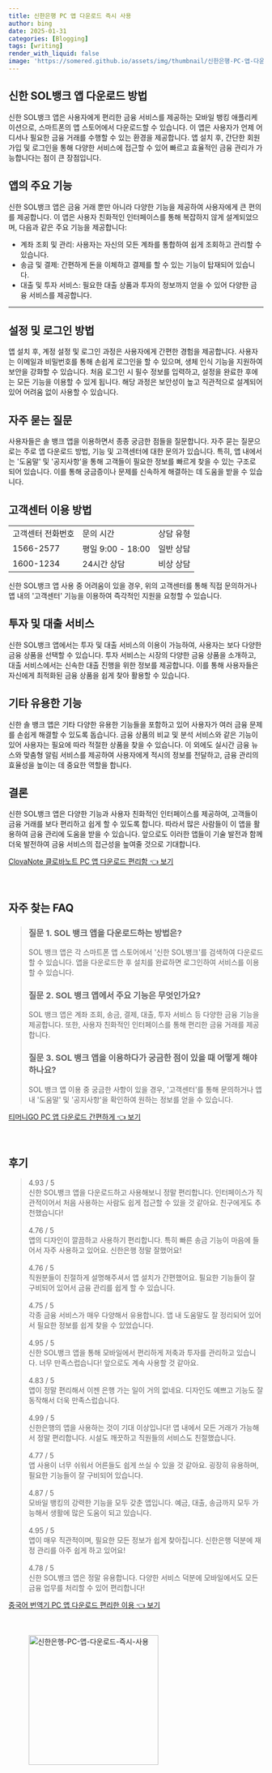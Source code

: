 ```yaml
---
title: 신한은행 PC 앱 다운로드 즉시 사용
author: bing
date: 2025-01-31
categories: [Blogging]
tags: [writing]
render_with_liquid: false
image: 'https://somered.github.io/assets/img/thumbnail/신한은행-PC-앱-다운로드-즉시-사용.webp'
---
```



<h2 id='신한 SOL뱅크 앱 다운로드 방법'>신한 SOL뱅크 앱 다운로드 방법</h2>

<p>신한 SOL뱅크 앱은 사용자에게 편리한 금융 서비스를 제공하는 모바일 뱅킹 애플리케이션으로, 스마트폰의 앱 스토어에서 다운로드할 수 있습니다. 이 앱은 사용자가 언제 어디서나 필요한 금융 거래를 수행할 수 있는 환경을 제공합니다. 앱 설치 후, 간단한 회원가입 및 로그인을 통해 다양한 서비스에 접근할 수 있어 빠르고 효율적인 금융 관리가 가능합니다는 점이 큰 장점입니다.</p>

<h2 id='앱의 주요 기능'>앱의 주요 기능</h2>

<p>신한 SOL뱅크 앱은 금융 거래 뿐만 아니라 다양한 기능을 제공하여 사용자에게 큰 편의를 제공합니다. 이 앱은 사용자 친화적인 인터페이스를 통해 복잡하지 않게 설계되었으며, 다음과 같은 주요 기능을 제공합니다:</p>

<ul>
    <li>계좌 조회 및 관리: 사용자는 자신의 모든 계좌를 통합하여 쉽게 조회하고 관리할 수 있습니다.</li>
    <li>송금 및 결제: 간편하게 돈을 이체하고 결제를 할 수 있는 기능이 탑재되어 있습니다.</li>
    <li>대출 및 투자 서비스: 필요한 대출 상품과 투자의 정보까지 얻을 수 있어 다양한 금융 서비스를 제공합니다.</li>
</ul>

<hr />

<h2 id='설정 및 로그인 방법'>설정 및 로그인 방법</h2>

<p>앱 설치 후, 계정 설정 및 로그인 과정은 사용자에게 간편한 경험을 제공합니다. 사용자는 이메일과 비밀번호를 통해 손쉽게 로그인을 할 수 있으며, 생체 인식 기능을 지원하여 보안을 강화할 수 있습니다. 처음 로그인 시 필수 정보를 입력하고, 설정을 완료한 후에는 모든 기능을 이용할 수 있게 됩니다. 해당 과정은 보안성이 높고 직관적으로 설계되어 있어 어려움 없이 사용할 수 있습니다.</p>

<h2 id='자주 묻는 질문'>자주 묻는 질문</h2>

<p>사용자들은 솔 뱅크 앱을 이용하면서 종종 궁금한 점들을 질문합니다. 자주 묻는 질문으로는 주로 앱 다운로드 방법, 기능 및 고객센터에 대한 문의가 있습니다. 특히, 앱 내에서는 '도움말' 및 '공지사항'을 통해 고객들이 필요한 정보를 빠르게 찾을 수 있는 구조로 되어 있습니다. 이를 통해 궁금증이나 문제를 신속하게 해결하는 데 도움을 받을 수 있습니다.</p>

<h2 id='고객센터 이용 방법'>고객센터 이용 방법</h2>

<table>
    <tr>
        <td>고객센터 전화번호</td>
        <td>문의 시간</td>
        <td>상담 유형</td>
    </tr>
    <tr>
        <td>1566-2577</td>
        <td>평일 9:00 - 18:00</td>
        <td>일반 상담</td>
    </tr>
    <tr>
        <td>1600-1234</td>
        <td>24시간 상담</td>
        <td>비상 상담</td>
    </tr>
</table>

<p>신한 SOL뱅크 앱 사용 중 어려움이 있을 경우, 위의 고객센터를 통해 직접 문의하거나 앱 내의 '고객센터' 기능을 이용하여 즉각적인 지원을 요청할 수 있습니다.</p>

<h2 id='투자 및 대출 서비스'>투자 및 대출 서비스</h2>

<p>신한 SOL뱅크 앱에서는 투자 및 대출 서비스의 이용이 가능하여, 사용자는 보다 다양한 금융 상품을 선택할 수 있습니다. 투자 서비스는 시장의 다양한 금융 상품을 소개하고, 대출 서비스에서는 신속한 대출 진행을 위한 정보를 제공합니다. 이를 통해 사용자들은 자신에게 최적화된 금융 상품을 쉽게 찾아 활용할 수 있습니다.</p>

<h2 id='기타 유용한 기능'>기타 유용한 기능</h2>

<p>신한 솔 뱅크 앱은 기타 다양한 유용한 기능들을 포함하고 있어 사용자가 여러 금융 문제를 손쉽게 해결할 수 있도록 돕습니다. 금융 상품의 비교 및 분석 서비스와 같은 기능이 있어 사용자는 필요에 따라 적절한 상품을 찾을 수 있습니다. 이 외에도 실시간 금융 뉴스와 맞춤형 알림 서비스를 제공하여 사용자에게 적시의 정보를 전달하고, 금융 관리의 효율성을 높이는 데 중요한 역할을 합니다.</p>

<h2 id='결론'>결론</h2>

<p>신한 SOL뱅크 앱은 다양한 기능과 사용자 친화적인 인터페이스를 제공하여, 고객들이 금융 거래를 보다 편리하고 쉽게 할 수 있도록 합니다. 따라서 많은 사람들이 이 앱을 활용하여 금융 관리에 도움을 받을 수 있습니다. 앞으로도 이러한 앱들이 기술 발전과 함께 더욱 발전하여 금융 서비스의 접근성을 높여줄 것으로 기대합니다.</p>


<p><a class="click-button" title="ClovaNote 클로바노트 PC 앱 다운로드 편리함" href="https://somered.github.io/posts/ClovaNote-%ED%81%B4%EB%A1%9C%EB%B0%94%EB%85%B8%ED%8A%B8-PC-%EC%95%B1-%EB%8B%A4%EC%9A%B4%EB%A1%9C%EB%93%9C-%ED%8E%B8%EB%A6%AC%ED%95%A8/" rel="dofollow">ClovaNote 클로바노트 PC 앱 다운로드 편리함 👈 보기</a></p><br>
<h2 id='자주_찾는_FAQ'>자주 찾는 FAQ</h2>
<div itemscope="" itemtype="https://schema.org/FAQPage"> 
<blockquote> 
<div itemscope="" itemprop="mainEntity" itemtype="https://schema.org/Question"> 
<h3 itemprop="name">질문 1. SOL 뱅크 앱을 다운로드하는 방법은?</h3> 
<div itemscope="" itemprop="acceptedAnswer" itemtype="https://schema.org/Answer"> 
<span itemprop="text"> 
<p>SOL 뱅크 앱은 각 스마트폰 앱 스토어에서 '신한 SOL뱅크'를 검색하여 다운로드할 수 있습니다. 앱을 다운로드한 후 설치를 완료하면 로그인하여 서비스를 이용할 수 있습니다.</p> 
</span> 
</div> 
</div> 

<div itemscope="" itemprop="mainEntity" itemtype="https://schema.org/Question"> 
<h3 itemprop="name">질문 2. SOL 뱅크 앱에서 주요 기능은 무엇인가요?</h3> 
<div itemscope="" itemprop="acceptedAnswer" itemtype="https://schema.org/Answer"> 
<span itemprop="text"> 
<p>SOL 뱅크 앱은 계좌 조회, 송금, 결제, 대출, 투자 서비스 등 다양한 금융 기능을 제공합니다. 또한, 사용자 친화적인 인터페이스를 통해 편리한 금융 거래를 제공합니다.</p> 
</span> 
</div> 
</div> 

<div itemscope="" itemprop="mainEntity" itemtype="https://schema.org/Question"> 
<h3 itemprop="name">질문 3. SOL 뱅크 앱을 이용하다가 궁금한 점이 있을 때 어떻게 해야 하나요?</h3> 
<div itemscope="" itemprop="acceptedAnswer" itemtype="https://schema.org/Answer"> 
<span itemprop="text"> 
<p>SOL 뱅크 앱 이용 중 궁금한 사항이 있을 경우, '고객센터'를 통해 문의하거나 앱 내 '도움말' 및 '공지사항'을 확인하여 원하는 정보를 얻을 수 있습니다.</p> 
</span> 
</div> 
</div> 

</blockquote> 
</div>
<p><a class="click-button" title="티머니GO PC 앱 다운로드 간편하게" href="https://somered.github.io/posts/%ED%8B%B0%EB%A8%B8%EB%8B%88GO-PC-%EC%95%B1-%EB%8B%A4%EC%9A%B4%EB%A1%9C%EB%93%9C-%EA%B0%84%ED%8E%B8%ED%95%98%EA%B2%8C/" rel="dofollow">티머니GO PC 앱 다운로드 간편하게 👈 보기</a></p><br>
<h2 id='후기'>후기</h2>
<div itemscope itemtype="https://schema.org/Product">
  <blockquote>
  <div itemprop="review" itemscope itemtype="https://schema.org/Review">
      <div itemprop="reviewRating" itemscope itemtype="https://schema.org/Rating"> <span itemprop="ratingValue">4.93</span> / <span itemprop="bestRating">5</span> </div>
      <span itemprop="reviewBody">신한 SOL뱅크 앱을 다운로드하고 사용해보니 정말 편리합니다. 인터페이스가 직관적이어서 처음 사용하는 사람도 쉽게 접근할 수 있을 것 같아요. 친구에게도 추천했습니다!</span>
  </div>
  <br>
  <div itemprop="review" itemscope itemtype="https://schema.org/Review">
      <div itemprop="reviewRating" itemscope itemtype="https://schema.org/Rating"> <span itemprop="ratingValue">4.76</span> / <span itemprop="bestRating">5</span> </div>
      <span itemprop="reviewBody">앱의 디자인이 깔끔하고 사용하기 편리합니다. 특히 빠른 송금 기능이 마음에 들어서 자주 사용하고 있어요. 신한은행 정말 잘했어요!</span>
  </div>
  <br>
  <div itemprop="review" itemscope itemtype="https://schema.org/Review">
      <div itemprop="reviewRating" itemscope itemtype="https://schema.org/Rating"> <span itemprop="ratingValue">4.76</span> / <span itemprop="bestRating">5</span> </div>
      <span itemprop="reviewBody">직원분들이 친절하게 설명해주셔서 앱 설치가 간편했어요. 필요한 기능들이 잘 구비되어 있어서 금융 관리를 쉽게 할 수 있습니다.</span>
  </div>
  <br>
  <div itemprop="review" itemscope itemtype="https://schema.org/Review">
      <div itemprop="reviewRating" itemscope itemtype="https://schema.org/Rating"> <span itemprop="ratingValue">4.75</span> / <span itemprop="bestRating">5</span> </div>
      <span itemprop="reviewBody">각종 금융 서비스가 매우 다양해서 유용합니다. 앱 내 도움말도 잘 정리되어 있어서 필요한 정보를 쉽게 찾을 수 있었습니다.</span>
  </div>
  <br>
  <div itemprop="review" itemscope itemtype="https://schema.org/Review">
      <div itemprop="reviewRating" itemscope itemtype="https://schema.org/Rating"> <span itemprop="ratingValue">4.95</span> / <span itemprop="bestRating">5</span> </div>
      <span itemprop="reviewBody">신한 SOL뱅크 앱을 통해 모바일에서 편리하게 저축과 투자를 관리하고 있습니다. 너무 만족스럽습니다! 앞으로도 계속 사용할 것 같아요.</span>
  </div>
  <br>
  <div itemprop="review" itemscope itemtype="https://schema.org/Review">
      <div itemprop="reviewRating" itemscope itemtype="https://schema.org/Rating"> <span itemprop="ratingValue">4.83</span> / <span itemprop="bestRating">5</span> </div>
      <span itemprop="reviewBody">앱이 정말 편리해서 이젠 은행 가는 일이 거의 없네요. 디자인도 예쁘고 기능도 잘 동작해서 더욱 만족스럽습니다.</span>
  </div>
  <br>
  <div itemprop="review" itemscope itemtype="https://schema.org/Review">
      <div itemprop="reviewRating" itemscope itemtype="https://schema.org/Rating"> <span itemprop="ratingValue">4.99</span> / <span itemprop="bestRating">5</span> </div>
      <span itemprop="reviewBody">신한은행의 앱을 사용하는 것이 기대 이상입니다! 앱 내에서 모든 거래가 가능해서 정말 편리합니다. 시설도 깨끗하고 직원들의 서비스도 친절했습니다.</span>
  </div>
  <br>
  <div itemprop="review" itemscope itemtype="https://schema.org/Review">
      <div itemprop="reviewRating" itemscope itemtype="https://schema.org/Rating"> <span itemprop="ratingValue">4.77</span> / <span itemprop="bestRating">5</span> </div>
      <span itemprop="reviewBody">앱 사용이 너무 쉬워서 어른들도 쉽게 쓰실 수 있을 것 같아요. 굉장히 유용하며, 필요한 기능들이 잘 구비되어 있습니다.</span>
  </div>
  <br>
  <div itemprop="review" itemscope itemtype="https://schema.org/Review">
      <div itemprop="reviewRating" itemscope itemtype="https://schema.org/Rating"> <span itemprop="ratingValue">4.87</span> / <span itemprop="bestRating">5</span> </div>
      <span itemprop="reviewBody">모바일 뱅킹의 강력한 기능을 모두 갖춘 앱입니다. 예금, 대출, 송금까지 모두 가능해서 생활에 많은 도움이 되고 있습니다.</span>
  </div>
  <br>
  <div itemprop="review" itemscope itemtype="https://schema.org/Review">
      <div itemprop="reviewRating" itemscope itemtype="https://schema.org/Rating"> <span itemprop="ratingValue">4.95</span> / <span itemprop="bestRating">5</span> </div>
      <span itemprop="reviewBody">앱이 매우 직관적이며, 필요한 모든 정보가 쉽게 찾아집니다. 신한은행 덕분에 재정 관리를 아주 쉽게 하고 있어요!</span>
  </div>
  <br>
  <div itemprop="review" itemscope itemtype="https://schema.org/Review">
      <div itemprop="reviewRating" itemscope itemtype="https://schema.org/Rating"> <span itemprop="ratingValue">4.78</span> / <span itemprop="bestRating">5</span> </div>
      <span itemprop="reviewBody">신한 SOL뱅크 앱은 정말 유용합니다. 다양한 서비스 덕분에 모바일에서도 모든 금융 업무를 처리할 수 있어 편리합니다!</span>
  </div>
  </blockquote>
</div>
<p><a class="click-button" title="중국어 번역기 PC 앱 다운로드 편리한 이용" href="https://somered.github.io/posts/%EC%A4%91%EA%B5%AD%EC%96%B4-%EB%B2%88%EC%97%AD%EA%B8%B0-PC-%EC%95%B1-%EB%8B%A4%EC%9A%B4%EB%A1%9C%EB%93%9C-%ED%8E%B8%EB%A6%AC%ED%95%9C-%EC%9D%B4%EC%9A%A9/" rel="dofollow">중국어 번역기 PC 앱 다운로드 편리한 이용 👈 보기</a></p><br>
<figure class="image"><img src="https://somered.github.io/assets/img/thumbnail/신한은행-PC-앱-다운로드-즉시-사용.webp" alt="신한은행-PC-앱-다운로드-즉시-사용" width="256" height="256"></figure>